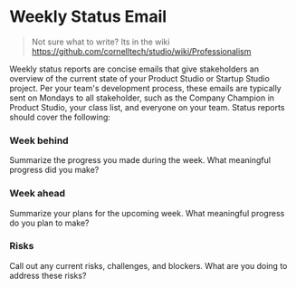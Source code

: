 # Weekly Status Email

> Not sure what to write? Its in the wiki https://github.com/cornelltech/studio/wiki/Professionalism

Weekly status reports are concise emails that give stakeholders an overview of the current state of your Product Studio or Startup Studio project. Per your team's development process, these emails are typically sent on Mondays to all stakeholder, such as the Company Champion in Product Studio, your class list, and everyone on your team. Status reports should cover the following:

### Week behind
Summarize the progress you made during the week. What meaningful progress did you make?

### Week ahead
Summarize your plans for the upcoming week. What meaningful progress do you plan to make?

### Risks
Call out any current risks, challenges, and blockers. What are you doing to address these risks?
